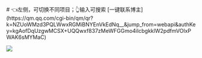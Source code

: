 
<ScrollingNotice />
# 👈左侧，可切换不同项目；👆输入可搜索
[一键联系博主](https://qm.qq.com/cgi-bin/qm/qr?k=NZUoWMzd3PQLWwxRGMiBNYEnVkEdNq__&jump_from=webapi&authKey=kgAofDqUzgwMCSX+UQQwxf837zMeWFGGmo4iIcbgkklW2pdfmVOlxPWAK6sMYMaC)

<!-- ![](http://cdn.qiniu.liyansheng.top/img/DM_20241118184856_001-removebg-preview.png) -->


<MyGlobalComponent />

![](http://cdn.qiniu.liyansheng.top/img/20241122020156.png)
